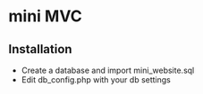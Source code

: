 # mini MVC
## Installation
* Create a database and import mini_website.sql
* Edit db_config.php with your db settings
